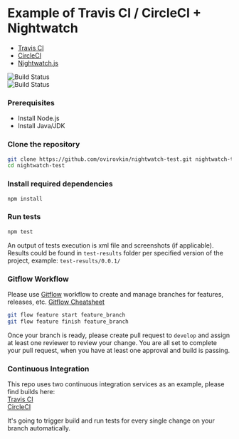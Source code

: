 # Example of Travis CI / CircleCI + Nightwatch

* [Travis CI](https://travis-ci.org/)
* [CircleCI](https://circleci.com/)
* [Nightwatch.js](http://nightwatchjs.org/)

![Build Status](https://travis-ci.org/ovirovkin/nightwatch-test.svg) <br>
![Build Status](https://circleci.com/gh/ovirovkin/nightwatch-test.png) <br>

### Prerequisites
* Install Node.js
* Install Java/JDK 

### Clone the repository

```sh
git clone https://github.com/ovirovkin/nightwatch-test.git nightwatch-test
cd nightwatch-test
```

### Install required dependencies

```sh
npm install
```

### Run tests

```sh
npm test
```

An output of tests execution is xml file and screenshots (if applicable). Results could be found in `test-results` folder per specified version of the project, example: `test-results/0.0.1/`  

### Gitflow Workflow

Please use [Gitflow](https://www.atlassian.com/git/tutorials/comparing-workflows/gitflow-workflow) workflow to create and manage branches for features, releases, etc. [Gitflow Cheatsheet](https://danielkummer.github.io/git-flow-cheatsheet/) 

```sh
git flow feature start feature_branch
git flow feature finish feature_branch
```
Once your branch is ready, please create pull request to `develop` and assign at least one reviewer to review your change. You are all set to complete your pull request, when you have at least one approval and build is passing.

### Continuous Integration

This repo uses two continuous integration services as an example, please find builds here: <br>
[Travis CI](https://travis-ci.org/ovirovkin/nightwatch-test/builds) <br>
[CircleCI](https://circleci.com/gh/ovirovkin/nightwatch-test) <br>

It's going to trigger build and run tests for every single change on your branch automatically.  
